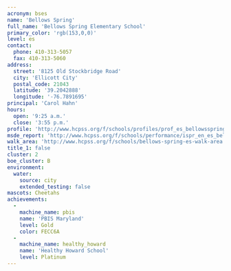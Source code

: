 ```yaml
---
acronym: bses
name: 'Bellows Spring'
full_name: 'Bellows Spring Elementary School'
primary_color: 'rgb(153,0,0)'
level: es
contact:
  phone: 410-313-5057
  fax: 410-313-5060
address:
  street: '8125 Old Stockbridge Road'
  city: 'Ellicott City'
  postal_code: 21043
  latitude: '39.2042888'
  longitude: '-76.7891695'
principal: 'Carol Hahn'
hours:
  open: '9:25 a.m.'
  close: '3:55 p.m.'
profile: 'http://www.hcpss.org/f/schools/profiles/prof_es_bellowsspring.pdf'
msde_report: 'http://www.hcpss.org/f/schools/performance/ispr_en_es_bellowsspring.pdf'
walk_area: 'http://www.hcpss.org/f/schools/bellows-spring-es-walk-area.pdf'
title_1: false
cluster: 2
boe_cluster: B
environment:
  water:
    source: city
    extended_testing: false
mascots: Cheetahs
achievements:
  -
    machine_name: pbis
    name: 'PBIS Maryland'
    level: Gold
    color: FECC6A
  -
    machine_name: healthy_howard
    name: 'Healthy Howard School'
    level: Platinum
---
```

